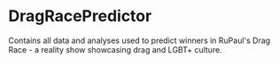 # DragRacePredictor
Contains all data and analyses used to predict winners in RuPaul's Drag Race - a reality show showcasing drag and LGBT+ culture. 
